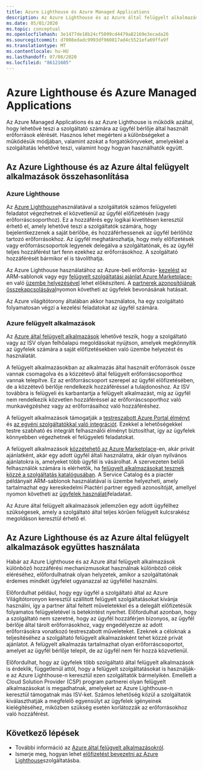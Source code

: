 ```yaml
---
title: Azure Lighthouse és Azure Managed Applications
description: Az Azure Lighthouse és az Azure által felügyelt alkalmazások...
ms.date: 05/01/2020
ms.topic: conceptual
ms.openlocfilehash: 3e1477de18b24cf5099cd4479a82169e3ecada26
ms.sourcegitcommit: d7008edadc9993df960817ad4c5521efa69ffa9f
ms.translationtype: MT
ms.contentlocale: hu-HU
ms.lasthandoff: 07/08/2020
ms.locfileid: "86121605"
---
```

# <a name="azure-lighthouse-and-azure-managed-applications"></a>Azure Lighthouse és Azure Managed Applications

Az Azure Managed Applications és az Azure Lighthouse is működik azáltal, hogy lehetővé teszi a szolgáltató számára az ügyfél bérlője által használt erőforrások elérését. Hasznos lehet megérteni a különbségeket a működésük módjában, valamint azokat a forgatókönyveket, amelyekkel a szolgáltatás lehetővé teszi, valamint hogy hogyan használhatók együtt.

## <a name="comparing-azure-lighthouse-and-azure-managed-applications"></a>Az Azure Lighthouse és az Azure által felügyelt alkalmazások összehasonlítása

### <a name="azure-lighthouse"></a>Azure Lighthouse

Az [Azure Lighthouse](../overview.md)használatával a szolgáltatók számos felügyeleti feladatot végezhetnek el közvetlenül az ügyfél előfizetésén (vagy erőforráscsoporthoz). Ez a hozzáférés egy logikai kivetítésen keresztül érhető el, amely lehetővé teszi a szolgáltatók számára, hogy bejelentkezzenek a saját bérlőbe, és hozzáférhessenek az ügyfél bérlőhöz tartozó erőforrásokhoz. Az ügyfél meghatározhatja, hogy mely előfizetések vagy erőforráscsoportok legyenek delegálva a szolgáltatónak, és az ügyfél teljes hozzáférést tart fenn ezekhez az erőforrásokhoz. A szolgáltató hozzáférését bármikor el is távolíthatja.

Az Azure Lighthouse használatához az Azure-beli erőforrás- [kezelést](azure-delegated-resource-management.md) az ARM-sablonok vagy egy [felügyelt szolgáltatási ajánlat Azure Marketplace-](managed-services-offers.md)en való [üzembe helyezésével](../how-to/onboard-customer.md) lehet előkészíteni. A [partnerek azonosítójának összekapcsolásával](../../cost-management-billing/manage/link-partner-id.md)nyomon követheti az ügyfelek bevonásának hatásait.

Az Azure világítótorony általában akkor használatos, ha egy szolgáltató folyamatosan végzi a kezelési feladatokat az ügyfél számára.

### <a name="azure-managed-applications"></a>Azure felügyelt alkalmazások

Az [Azure által felügyelt alkalmazások](../../azure-resource-manager/managed-applications/overview.md) lehetővé teszik, hogy a szolgáltató vagy az ISV olyan felhőalapú megoldásokat nyújtson, amelyek megkönnyítik az ügyfelek számára a saját előfizetésekben való üzembe helyezést és használatát.

A felügyelt alkalmazásokban az alkalmazás által használt erőforrások össze vannak csomagolva és a közzétevő által felügyelt erőforráscsoporthoz vannak telepítve. Ez az erőforráscsoport szerepel az ügyfél előfizetésében, de a közzétevő bérlője rendelkezik hozzáféréssel a tulajdonoshoz. Az ISV továbbra is felügyeli és karbantartja a felügyelt alkalmazást, míg az ügyfél nem rendelkezik közvetlen hozzáféréssel az erőforráscsoporthoz való munkavégzéshez vagy az erőforrásaihoz való hozzáféréshez.

A felügyelt alkalmazások támogatják a [testreszabott Azure Portal élményt](../../azure-resource-manager/managed-applications/concepts-view-definition.md) és [az egyéni szolgáltatókkal való integrációt](../../azure-resource-manager/managed-applications/tutorial-create-managed-app-with-custom-provider.md). Ezekkel a lehetőségekkel testre szabható és integrált felhasználói élményt biztosíthat, így az ügyfelek könnyebben végezhetnek el felügyeleti feladatokat.

A felügyelt alkalmazások [közzétehető az Azure Marketplace](../../azure-resource-manager/managed-applications/publish-marketplace-app.md)-en, akár privát ajánlatként, akár egy adott ügyfél általi használatra, akár olyan nyilvános ajánlatokra is, amelyeket több ügyfél is vásárolhat. A szervezeten belüli felhasználók számára is elérhetők, ha [felügyelt alkalmazásokat tesznek közzé a szolgáltatás katalógusában](../../azure-resource-manager/managed-applications/publish-service-catalog-app.md). A Service Catalog és a piactér példányait ARM-sablonok használatával is üzembe helyezheti, amely tartalmazhat egy kereskedelmi Piactéri partner egyedi azonosítóját, amellyel nyomon követheti az [ügyfelek használati](../../marketplace/azure-partner-customer-usage-attribution.md)feladatait.

Az Azure által felügyelt alkalmazások jellemzően egy adott ügyfélhez szükségesek, amely a szolgáltató által teljes körűen felügyelt kulcsrakész megoldáson keresztül érhető el.

## <a name="using-azure-lighthouse-and-azure-managed-applications-together"></a>Az Azure Lighthouse és az Azure által felügyelt alkalmazások együttes használata

Habár az Azure Lighthouse és az Azure által felügyelt alkalmazások különböző hozzáférési mechanizmusokat használnak különböző célok eléréséhez, előfordulhatnak olyan helyzetek, amikor a szolgáltatónak érdemes mindkét ügyfelet ugyanazzal az ügyféllel használni.

Előfordulhat például, hogy egy ügyfél a szolgáltató által az Azure Világítótoronyon keresztül szállított felügyelt szolgáltatásokat kívánja használni, így a partner által feltett műveletekkel és a delegált előfizetésük folyamatos felügyeletével is betekintést nyerhet. Előfordulhat azonban, hogy a szolgáltató nem szeretné, hogy az ügyfél hozzáférjen bizonyos, az ügyfél bérlője által tárolt erőforrásokhoz, vagy engedélyezze az adott erőforrásokra vonatkozó testreszabott műveleteket. Ezeknek a céloknak a teljesítéséhez a szolgáltató felügyelt alkalmazásként tehet közzé privát ajánlatot. A felügyelt alkalmazás tartalmazhat olyan erőforráscsoportot, amelyet az ügyfél bérlője telepít, de az ügyfél nem fér hozzá közvetlenül.

Előfordulhat, hogy az ügyfelek több szolgáltató által felügyelt alkalmazások is érdeklik, függetlenül attól, hogy a felügyelt szolgáltatásokat is használják-e az Azure Lighthouse-n keresztül ezen szolgáltatók bármelyikén. Emellett a Cloud Solution Provider (CSP) program partnerei olyan felügyelt alkalmazásokat is megadhatnak, amelyeket az Azure Lighthouse-n keresztül támogatnak más ISV-ket. Számos lehetőség közül a szolgáltatók kiválaszthatják a megfelelő egyensúlyt az ügyfelek igényeinek kielégítéséhez, miközben szükség esetén korlátozzák az erőforrásokhoz való hozzáférést.

## <a name="next-steps"></a>Következő lépések

- További információ az [Azure által felügyelt alkalmazásokról](../../azure-resource-manager/managed-applications/overview.md).
- Ismerje meg, hogyan lehet [előfizetést bevezetni az Azure Lighthouse](../how-to/onboard-customer.md)szolgáltatásba.
